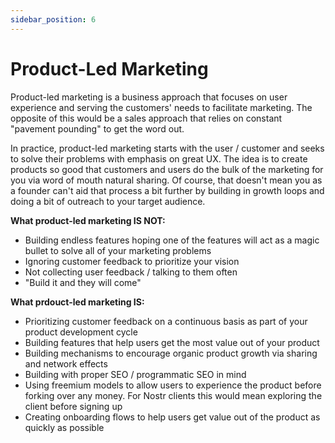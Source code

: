 ```yaml
---
sidebar_position: 6
---
```


# Product-Led Marketing

Product-led marketing is a business approach that focuses on user experience and serving the customers' needs to facilitate marketing. The opposite of this would be a sales approach that relies on constant "pavement pounding" to get the word out. 

In practice, product-led marketing starts with the user / customer and seeks to solve their problems with emphasis on great UX. The idea is to create products so good that customers and users do the bulk of the marketing for you via word of mouth natural sharing. Of course, that doesn't mean you as a founder can't aid that process a bit further by building in growth loops and doing a bit of outreach to your target audience. 

**What product-led marketing IS NOT:**

- Building endless features hoping one of the features will act as a magic bullet to solve all of your marketing problems
- Ignoring customer feedback to prioritize your vision
- Not collecting user feedback / talking to them often
- "Build it and they will come"

**What prdouct-led marketing IS:**

- Prioritizing customer feedback on a continuous basis as part of your product development cycle
- Building features that help users get the most value out of your product
- Building mechanisms to encourage organic product growth via sharing and network effects
- Building with proper SEO / programmatic SEO in mind
- Using freemium models to allow users to experience the product before forking over any money. For Nostr clients this would mean exploring the client before signing up
- Creating onboarding flows to help users get value out of the product as quickly as possible




